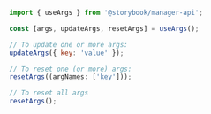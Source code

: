 <!-- TODO: Vet this example with CSF Next -->

```js filename="my-addon/src/manager.js|ts" renderer="common" language="js"
import { useArgs } from '@storybook/manager-api';

const [args, updateArgs, resetArgs] = useArgs();

// To update one or more args:
updateArgs({ key: 'value' });

// To reset one (or more) args:
resetArgs((argNames: ['key']));

// To reset all args
resetArgs();
```

